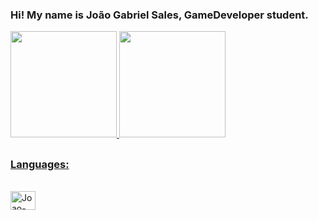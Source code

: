 ### Hi! My name is João Gabriel Sales, GameDeveloper student.
<div>
  <a href="https://github.com/Criador-Sales">
  <img height="170em" src="https://github-readme-stats.vercel.app/api?username=Criador-Sales&show_icons=true&theme=tokyonight&include_all_commits=true&count_private=true"/>
 <img height="170em" src="https://github-readme-stats.vercel.app/api/top-langs/?username=Criador-Sales&layout=compact&langs_count=7&theme=tokyonight"/>
</div>
  
  ##

### Languages:
<div style="display: inline_block"><br>
  <img align="center" alt="Joao-C#" height="30" width="40" src="https://raw.githubusercontent.com/devicons/devicon/master/icons/c#/cc#-original.svg">
</div>
  
  ##
